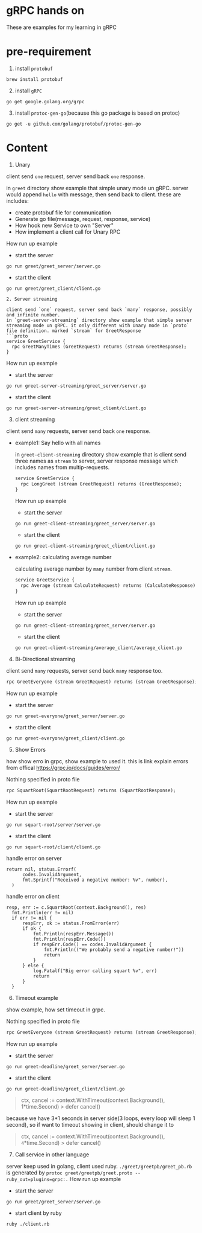 # gRPC hands on
These are examples for my learning in gRPC

# pre-requirement
1. install `protobuf`
```
brew install protobuf
```
2. install `gRPC`
```
go get google.golang.org/grpc
```
3. install `protoc-gen-go`(because this go package is based on protoc)
```
go get -u github.com/golang/protobuf/protoc-gen-go
```

# Content
1. Unary
  
  client send `one` request, server send back `one` response.

  in `greet` directory show example that simple unary mode un gRPC. server would append `hello` with message, then send back to client. these are includes:
  - create protobuf file for communication
  - Generate go file(message, request, response, service)
  - How hook new Service to own "Server"
  - How implement a client call for Unary RPC

  How run up example
  - start the server
  ```
  go run greet/greet_server/server.go
  ```
  - start the client
  ```
  go run greet/greet_client/client.go

2. Server streaming

  client send `one` request, server send back `many` response, possibly and infinite number.
  in `greet-server-streaming` directory show example that simple server streaming mode un gRPC. it only different with Unary mode in `proto` file definition. marked `stream` for GreetResponse
  ```proto
  service GreetService {
    rpc GreetManyTimes (GreetRequest) returns (stream GreetResponse);
  }
  ```

  How run up example
  - start the server
  ```
  go run greet-server-streaming/greet_server/server.go
  ```
  - start the client
  ```
  go run greet-server-streaming/greet_client/client.go
  ```

3. client streaming

  client send `many` requests, server send back `one` response.
  - example1: Say hello with all names

    in `greet-client-streaming` directory show example that is client send three names as `stream` to server, server response message which includes names from multip-requests.
    ```proto
    service GreetService {
      rpc LongGreet (stream GreetRequest) returns (GreetResponse);
    }
    ```
    How run up example
    - start the server
    ```
    go run greet-client-streaming/greet_server/server.go
    ```
    - start the client
    ```
    go run greet-client-streaming/greet_client/client.go
    ```

  - example2: calculating average number

    calculating average number by `many` number from client `stream`.

    ```proto
    service GreetService {
      rpc Average (stream CalculateRequest) returns (CalculateResponse) ;  
    }
    ```
    How run up example
    - start the server
    ```
    go run greet-client-streaming/greet_server/server.go
    ```
    - start the client
    ```
    go run greet-client-streaming/average_client/average_client.go
    ```

4. Bi-Directional streaming

  client send `many` requests, server send back `many` response too.

  ```proto
  rpc GreetEveryone (stream GreetRequest) returns (stream GreetResponse);
  ```
  How run up example
  - start the server
  ```
  go run greet-everyone/greet_server/server.go
  ```
  - start the client
  ```
  go run greet-everyone/greet_client/client.go
  ```

5. Show Errors

  how show erro in grpc, show example to used it. this is link explain errors from offical https://grpc.io/docs/guides/error/

  Nothing specified in proto file
  ```proto
  rpc SquartRoot(SquartRootRequest) returns (SquartRootResponse);
  ```
  How run up example
  - start the server
  ```
  go run squart-root/server/server.go
  ```
  - start the client
  ```
  go run squart-root/client/client.go
  ```

  handle error on server
  ```
  return nil, status.Errorf(
		codes.InvalidArgument,
		fmt.Sprintf("Received a negative number: %v", number),
	)
  ```

  handle error on client
  ```
  resp, err := c.SquartRoot(context.Background(), res)
	fmt.Println(err != nil)
	if err != nil {
		respErr, ok := status.FromError(err)
		if ok {
			fmt.Println(respErr.Message())
			fmt.Println(respErr.Code())
			if respErr.Code() == codes.InvalidArgument {
				fmt.Println(("We probably send a negative number!"))
				return
			}
		} else {
			log.Fatalf("Big error calling squart %v", err)
			return
		}
	}
  ```

6. Timeout example

  show example, how set timeout in grpc.

  Nothing specified in proto file
  ```proto
  rpc GreetEveryone (stream GreetRequest) returns (stream GreetResponse);
  ```
  How run up example
  - start the server
  ```
  go run greet-deadline/greet_server/server.go
  ```
  - start the client
  ```
  go run greet-deadline/greet_client/client.go
  ```

  > ctx, cancel := context.WithTimeout(context.Background(), 1*time.Second)
	> defer cancel()

  because we have 3*1 seconds in server side(3 loops, every loop will sleep 1 second), so if want to timeout showing in client, should change it to 

  > ctx, cancel := context.WithTimeout(context.Background(), `4`*time.Second)
	> defer cancel()


7. Call service in other language

  server keep used in golang, client used ruby. `./greet/greetpb/greet_pb.rb` is generated by `protoc greet/greetpb/greet.proto --ruby_out=plugins=grpc:.`
  How run up example
  - start the server
  ```
  go run greet/greet_server/server.go
  ```

  - start client by ruby
  ```
  ruby ./client.rb
  ```